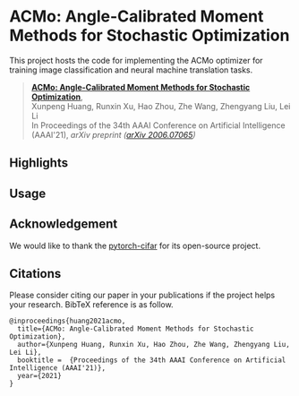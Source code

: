 # ACMo: Angle-Calibrated Moment Methods for Stochastic Optimization

This project hosts the code for implementing the ACMo optimizer for training image classification and neural machine translation tasks.

> [**ACMo: Angle-Calibrated Moment Methods for Stochastic Optimization**](https://arxiv.org/abs/2011.09157),  
> Xunpeng Huang, Runxin Xu, Hao Zhou, Zhe Wang, Zhengyang Liu, Lei Li  
> In Proceedings of the 34th AAAI Conference on Artificial Intelligence (AAAI'21),
> *arXiv preprint ([arXiv 2006.07065](https://arxiv.org/abs/2006.07065))*   

## Highlights

## Usage

## Acknowledgement
We would like to thank the [pytorch-cifar](https://github.com/kuangliu/pytorch-cifar) for its open-source project.

## Citations
Please consider citing our paper in your publications if the project helps your research. BibTeX reference is as follow.
```
@inproceedings{huang2021acmo,
  title={ACMo: Angle-Calibrated Moment Methods for Stochastic Optimization},
  author={Xunpeng Huang, Runxin Xu, Hao Zhou, Zhe Wang, Zhengyang Liu, Lei Li},
  booktitle =  {Proceedings of the 34th AAAI Conference on Artificial Intelligence (AAAI'21)},
  year={2021}
}
```
